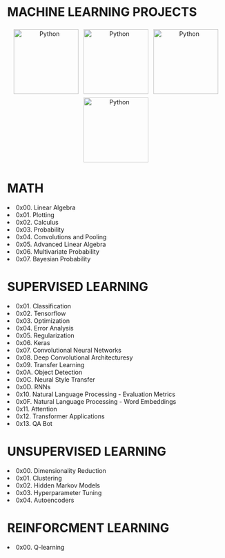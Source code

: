 # MACHINE LEARNING PROJECTS
<p align="center">
<img src="https://upload.wikimedia.org/wikipedia/commons/thumb/1/11/TensorFlowLogo.svg/1200px-TensorFlowLogo.svg.png" alt="Python" height="150" style="vertical-align:top; margin:4px">
<img src="https://res-4.cloudinary.com/crunchbase-production/image/upload/c_lpad,h_256,w_256,f_auto,q_auto:eco/x3gdrogoamvuvjemehbr" alt="Python" height="150" style="vertical-align:top; margin:4px">
<img src="https://user-images.githubusercontent.com/50221806/86498201-a8bd8680-bd39-11ea-9d08-66b610a8dc01.png" alt="Python" height="150" style="vertical-align:top; margin:4px">
<img src="https://matplotlib.org/_static/logo2_compressed.svg" alt="Python" height="150" style="vertical-align:top; margin:4px">
</p>

# MATH
<li>  0x00. Linear Algebra </li>
<li>  0x01. Plotting </li>
<li>  0x02. Calculus </li>
<li>  0x03. Probability  </li>
<li>  0x04. Convolutions and Pooling </li>
<li>  0x05. Advanced Linear Algebra </li>
<li>  0x06. Multivariate Probability </li>
<li>  0x07. Bayesian Probability </li>

# SUPERVISED LEARNING

<li>  0x01. Classification  </li>
<li>  0x02. Tensorflow </li>
<li>  0x03. Optimization  </li>
<li>  0x04. Error Analysis  </li>
<li>  0x05. Regularization </li>
<li>  0x06. Keras </li>
<li>  0x07. Convolutional Neural Networks </li>
<li>  0x08. Deep Convolutional Architecturesy </li>
<li>  0x09. Transfer Learning </li>
<li>  0x0A. Object Detection </li>
<li>  0x0C. Neural Style Transfer </li>
<li>  0x0D. RNNs  </li>
<li>  0x10. Natural Language Processing - Evaluation Metrics</li>
<li>  0x0F. Natural Language Processing - Word Embeddings </li>
<li>  0x11. Attention  </li>
<li>  0x12. Transformer Applications </li>
<li>   0x13. QA Bot </li>

# UNSUPERVISED LEARNING

<li>  0x00. Dimensionality Reduction </li>
<li>  0x01. Clustering </li>
<li>  0x02. Hidden Markov Models  </li>
<li>  0x03. Hyperparameter Tuning </li>
<li>  0x04. Autoencoders </li>

# REINFORCMENT LEARNING

<li>  0x00. Q-learning </li>



